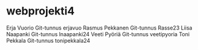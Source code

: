 # webprojekti4
Erja Vuorio Git-tunnus erjavuo
Rasmus Pekkanen Git-tunnus Rasse23
Liisa Naapanki Git-tunnus lnaapanki24
Veeti Pyöriä Git-tunnus veetipyoria
Toni Pekkala Git-tunnus tonipekkala24